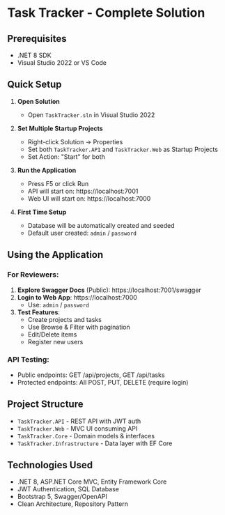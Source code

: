 # Task Tracker - Complete Solution

## Prerequisites
- .NET 8 SDK
- Visual Studio 2022 or VS Code

## Quick Setup

1. **Open Solution**
   - Open `TaskTracker.sln` in Visual Studio 2022

2. **Set Multiple Startup Projects**
   - Right-click Solution → Properties
   - Set both `TaskTracker.API` and `TaskTracker.Web` as Startup Projects
   - Set Action: "Start" for both

3. **Run the Application**
   - Press F5 or click Run
   - API will start on: https://localhost:7001
   - Web UI will start on: https://localhost:7000

4. **First Time Setup**
   - Database will be automatically created and seeded
   - Default user created: `admin` / `password`

## Using the Application

### For Reviewers:
1. **Explore Swagger Docs** (Public): https://localhost:7001/swagger
2. **Login to Web App**: https://localhost:7000
   - Use: `admin` / `password`
3. **Test Features**:
   - Create projects and tasks
   - Use Browse & Filter with pagination
   - Edit/Delete items
   - Register new users

### API Testing:
- Public endpoints: GET /api/projects, GET /api/tasks
- Protected endpoints: All POST, PUT, DELETE (require login)

## Project Structure
- `TaskTracker.API` - REST API with JWT auth
- `TaskTracker.Web` - MVC UI consuming API
- `TaskTracker.Core` - Domain models & interfaces
- `TaskTracker.Infrastructure` - Data layer with EF Core

## Technologies Used
- .NET 8, ASP.NET Core MVC, Entity Framework Core
- JWT Authentication, SQL Database
- Bootstrap 5, Swagger/OpenAPI
- Clean Architecture, Repository Pattern
